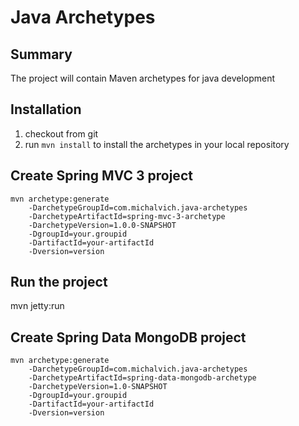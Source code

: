 Java Archetypes
=========================================
Summary
-------
The project will contain Maven archetypes for java development

Installation
------------

1. checkout from git
2. run `mvn install` to install the archetypes in your local repository

Create Spring MVC 3 project
---------------------------

    mvn archetype:generate
        -DarchetypeGroupId=com.michalvich.java-archetypes
        -DarchetypeArtifactId=spring-mvc-3-archetype
        -DarchetypeVersion=1.0.0-SNAPSHOT
        -DgroupId=your.groupid
        -DartifactId=your-artifactId
        -Dversion=version


Run the project
---------------------------

mvn jetty:run

Create Spring Data MongoDB project
---------------------------

    mvn archetype:generate
        -DarchetypeGroupId=com.michalvich.java-archetypes
        -DarchetypeArtifactId=spring-data-mongodb-archetype
        -DarchetypeVersion=1.0-SNAPSHOT
        -DgroupId=your.groupid
        -DartifactId=your-artifactId
        -Dversion=version


